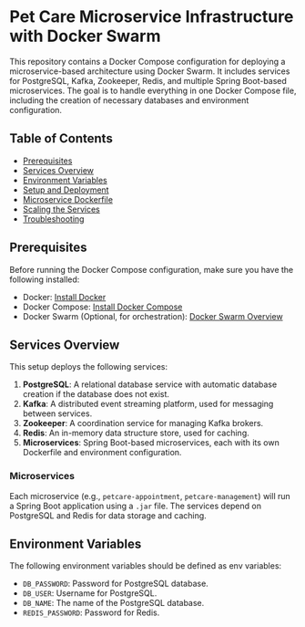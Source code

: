 # Pet Care Microservice Infrastructure with Docker Swarm

This repository contains a Docker Compose configuration for deploying a microservice-based architecture using Docker Swarm. It includes services for PostgreSQL, Kafka, Zookeeper, Redis, and multiple Spring Boot-based microservices. The goal is to handle everything in one Docker Compose file, including the creation of necessary databases and environment configuration.

## Table of Contents

- [Prerequisites](#prerequisites)
- [Services Overview](#services-overview)
- [Environment Variables](#environment-variables)
- [Setup and Deployment](#setup-and-deployment)
- [Microservice Dockerfile](#microservice-dockerfile)
- [Scaling the Services](#scaling-the-services)
- [Troubleshooting](#troubleshooting)

## Prerequisites

Before running the Docker Compose configuration, make sure you have the following installed:

- Docker: [Install Docker](https://docs.docker.com/get-docker/)
- Docker Compose: [Install Docker Compose](https://docs.docker.com/compose/install/)
- Docker Swarm (Optional, for orchestration): [Docker Swarm Overview](https://docs.docker.com/engine/swarm/)

## Services Overview

This setup deploys the following services:

1. **PostgreSQL**: A relational database service with automatic database creation if the database does not exist.
2. **Kafka**: A distributed event streaming platform, used for messaging between services.
3. **Zookeeper**: A coordination service for managing Kafka brokers.
4. **Redis**: An in-memory data structure store, used for caching.
5. **Microservices**: Spring Boot-based microservices, each with its own Dockerfile and environment configuration.

### Microservices

Each microservice (e.g., `petcare-appointment`, `petcare-management`) will run a Spring Boot application using a `.jar` file. The services depend on PostgreSQL and Redis for data storage and caching.

## Environment Variables

The following environment variables should be defined as env variables:

- `DB_PASSWORD`: Password for PostgreSQL database.
- `DB_USER`: Username for PostgreSQL.
- `DB_NAME`: The name of the PostgreSQL database.
- `REDIS_PASSWORD`: Password for Redis.

